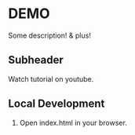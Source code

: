 # DEMO

Some description!
& plus!

## Subheader

Watch tutorial on youtube.

## Local Development

1. Open index.html in your browser.